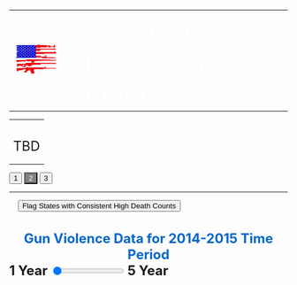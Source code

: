 <link rel="stylesheet" href="https://assets.ctl.io/chi/2.1.0/chi.css">
<style>

.axis path{
    stroke:black;
    stroke-width:2px ;
}  

.axis line{
   stroke: black;
   stroke-width: 1.5px;
}
 
.axis text{
    fill: black;
    font-weight: bold;
    font-size: 14px;
    font-family:"Arial Black", Gadget, sans-serif;
}

.legend text{
    fill:  black;
    font-family:"Arial Black", Gadget, sans-serif;
}

.body {
  font-family: 'Courier New', monospace;
}

.banner{
width:100%;
height: 200px;
margin:7px auto;
-moz-box-shadow: 0 1px 3px rgba(0,0,0,0.5);
-webkit-box-shadow: 0 1px 3px rgba(0,0,0,0.5);
-moz-border-radius: 15px;
-webkit-border-radius: 15px;

}

.banner0{ background: #0066cc  url(banner0.png) no-repeat center left;
 }
 
.cells {
  fill: #bf3737;
}

.label {
  text-anchor: start;
  font: 24px sans-serif;
}
 
 .slidecontainer {
  width: 90%; /* Width of the outside container */
}

/* The slider itself */
.slider {
  -webkit-appearance: none;  /* Override default CSS styles */
  appearance: none;
  width: 100%; /* Full-width */
  height: 25px; /* Specified height */
  background: #d3d3d3; /* Grey background */
  outline: none; /* Remove outline */
  opacity: 0.7; /* Set transparency (for mouse-over effects on hover) */
  -webkit-transition: .2s; /* 0.2 seconds transition on hover */
  transition: opacity .2s;
}

/* Mouse-over effects */
.slider:hover {
  opacity: 1; /* Fully shown on mouse-over */
}

/* The slider handle (use -webkit- (Chrome, Opera, Safari, Edge) and -moz- (Firefox) to override default look) */
.slider::-webkit-slider-thumb {
  -webkit-appearance: none; /* Override default look */
  appearance: none;
  width: 25px; /* Set a specific slider handle width */
  height: 25px; /* Slider handle height */
  background: #0066cc; /* Green background */
  cursor: pointer; /* Cursor on hover */
}

.slider::-moz-range-thumb {
  width: 25px; /* Set a specific slider handle width */
  height: 25px; /* Slider handle height */
  background: #04AA6D; /* Green background */
  cursor: pointer; /* Cursor on hover */
}

.button {
  transition-duration: 0.4s;
}

.button:hover {
  background-color: #4CAF50; /* Green */
  color: white;
}

.button2 {
  background-color: white;
  color: black;
  border: 2px solid #008CBA;
}

.button2:hover {
  background-color: #008CBA;
  color: white;
}

.axis path{
  stroke:black;
  stroke-width:2px ;
}  

.axis line{
  stroke: black;
  stroke-width: 1.5px;
}
 
.axis text{
  fill: black;
  font-weight: bold;
  font-size: 14px;
  font-family:"Arial Black", Gadget, sans-serif;
}

.legend text{
   fill:  black;
   font-family:"Arial Black", Gadget, sans-serif;
}
</style>
<body onload="renderChart(1,0);">

<table>
<tr>
<td><img src="images.png"></td>
<td style="vertical-align: middle;" class="banner banner0">
    <font size="10" color="#ffffff">Cost of Gun Violence in America </font>
</td>
</tr>
</table>

<table>
<tr>
<td colspan="3" style="vertical-align:top;"><br><p>
<font size="5">TBD</font></p>
</td>
</table>

<div>
    <button id="scene1" class="button2"  onclick="location.href = 'https://riyazomran.github.io/cs419-narrative-visualization/index';">1</button>
    <button id="scene2" class="button2" style="background-color:grey;color:white;" onclick="location.href = 'https://riyazomran.github.io/cs419-narrative-visualization/scene2';">2</button>
    <button id="scene3" class="button2">3</button>
</div>
<div><hr></div>
 <div>
 &nbsp;&nbsp;&nbsp;&nbsp;<button id="quickLink1" class="button2" onclick="renderAnnotations(document.getElementById('range1').value,1)">Flag States with Consistent High Death Counts</button>
 </div>
<br>
<div id="stateBarChart"></div>

<br>
 <font size="5" color="#0066cc;"><b><div id="sliderDateRange" style="color:#0066cc;text-align: center;">Gun Violence Data for 2014-2015 Time Period</div></b></font>

<div class="slidecontainer" id="question1"  style="white-space: nowrap;">
  <font size="5"><b>1 Year</b></font> &nbsp;<input type="range" min="2014" max="2019" value="1" class="slider" id="range1" onclick="clearAndRender(parseInt(2019)- ((parseInt(2019) - this.value) + parseInt(2014)));">&nbsp;<font size="5"><b>5 Year</b></font>
 </div> 
 <br>

<span id="your-answer1" style="color:#0066cc;font-size:20px;">
<script src="https://d3js.org/d3.v4.min.js" type="text/JavaScript"></script>
<script src="https://d3js.org/d3-scale-chromatic.v1.min.js"></script>  
<script src="https://d3js.org/colorbrewer.v1.min.js"></script>
<script src="https://rawgit.com/susielu/d3-annotation/master/d3-annotation.min.js"></script>

<script>
function getRandomInt(max) {
  return Math.floor(Math.random() * max);
}

function colorLogic(rate, option){

  if(option == 1){
     return " rgb(128,128,128)";
  } else {
 
     if(rate > 19){
        return "rgb(255, 0, 0)";
     } else if (rate <19 && rate >15){
        return "rgb(0, 191, 255)";
     } else if (rate <15 && rate >9){
        return "rgb(0, 128, 255)";
     } else if(rate <9 && rate >5){
        return "rgb(0, 64, 255)";
     } else {
        return "rgb(0, 0, 255)";
     }
 }
}


function getYearsArray(data,numberOfYears){

var yearsArray = new Array(numberOfYears);

   for(var j=0; j < numberOfYears; j++){
     yearsArray[j] = 2014 + j;
   }
   
return yearsArray;

}

function yearRecordCount(data,numberOfYears){

var recordCount =0;
var yearsArray = getYearsArray(data, numberOfYears);

    for(var i=0; i < data.length; i++){
       
        var year = data[i].YEAR;

        if(yearsArray.includes(parseInt(year))){
            recordCount++;
        }
    }

return recordCount;

}

function createValueMap(data,numberOfYears){

    var valueArray = new Array(yearRecordCount(data,numberOfYears));
		var yearsArray = getYearsArray(data, numberOfYears);
    
    for(var i=0; i < data.length; i++){
       
        var year = data[i].YEAR;
       
         if(yearsArray.includes(parseInt(year))){
            valueArray[i] = data[i];
        }
    }
   
   return valueArray.filter(function (el) {
       return el != null;
    });

}

function totalDeathsByState(data,state){

var deaths =0;
for(var i=0; i < data.length; i++){
       
        var stateName = data[i].STATE;
       
        if(stateName == state){
            deaths = parseInt(data[i].DEATHS) + parseInt(deaths);
        }
    }
return deaths;
}


function buildStateDeathMappingArray(data,stateDomain){

	var stateDeathArray = new Array(50);

  for(var i=0; i < stateDomain.length; i++){
  
  	  var state = stateDomain[i];
      var deathsForState = totalDeathsByState(data, state);
      stateDeathArray [i] = deathsForState;
      
  }

  return stateDeathArray;
}

function lookupStateIndex(stateDomain, state){

 for(var i=0; i < stateDomain.length; i++){
  
  	  if(stateDomain[i] == state){
          return i;
      }
  }
  
  return 0;

}

function renderChart(years,quicklink){

  d3.csv("https://raw.githubusercontent.com/riyazomran/cs419-narrative-visualization/gh-pages/cdcdata.csv",function(data) {
  data = createValueMap(data,years);

  var leftMargin=122;
  var topMargin=30;
  var margin = {top: 20, right: 25, bottom: 20, left: 122};
  var width = 1500 - margin.left - margin.right;
  var height = 900 - margin.top - margin.bottom;

  var statesDomain=  d3.map(data, function(d){return d.STATE;}).keys();
  var deathsDomain =  d3.map(data, function(d){return d.DEATHS;}).keys();
  var stateDeathValueArray = buildStateDeathMappingArray(data,statesDomain);

  var xExtent = d3.extent(data, d => d.STATE);
  xScale = d3.scaleBand().domain(statesDomain).range([leftMargin, width]).padding(0.4);


  var yMax=d3.max(stateDeathValueArray);
  yScale = d3.scaleLinear().domain([0, yMax]).range([height-260 , 0]);
  xAxis = d3.axisBottom().scale(xScale);

  var graphSVG = d3.select("#stateBarChart")
  .append("svg")
    .attr("width", "1500")
    .attr("height", "750");

      graphSVG.append("g")
      .attr("class", "axis")
      .attr("transform", "translate(0,620)")
      .call(xAxis)
      .selectAll("text")
      .style("text-anchor", "end")
      .attr("dx", "-.8em")
      .attr("dy", ".15em")
      .attr("transform", "rotate(-65)")
      .append("text")
      .attr("x", (900+70)/2)
      .attr("y", "10")
      .text("Year");


  yAxis = d3.axisLeft()
      .scale(yScale)


  graphSVG.append("g")
      .attr("class", "axis")
      .attr("transform", `translate(${leftMargin},20)`)
      .call(yAxis)
      .append("text")
      .attr("transform", "rotate(-90)")
      .attr("x", "-100")
      .attr("y", "-70")
      .attr("text-anchor", "end")
      .text("Total Number of Deaths");

  graphSVG.selectAll("rect")
      .append("g")
      .data(data)
      .enter()
      .append("rect").transition().ease(d3.easeLinear).duration(2000)
      .attr("x", d => xScale(d.STATE))
      .attr("y", d => yScale(stateDeathValueArray[lookupStateIndex(statesDomain,d.STATE)])-240)
      .attr("width",  xScale.bandwidth())
      .attr("height", function(d) { return height - yScale(stateDeathValueArray[lookupStateIndex(statesDomain,d.STATE)]); })
      .attr("fill", function(d) {
      
      var deaths = stateDeathValueArray[lookupStateIndex(statesDomain,d.STATE)];
      if (deaths>(yMax * .80)) {
        return "red";
      } else if (deaths < (yMax * .80) && deaths > (yMax * .25)) {
        return "rgb(0,191,255)";
      }
      return "blue";
    });
    
    const annotation1 = data.map(function(d, i){
    
        return {
          note: {
            title: "California : 2945 Deaths on Average",
            label: "#2 top states highest death counts (not per capita)",
            wrap: 100, 
            align: 'right', 
          },
          connector: {end: 'arrow'}, 
          x: 229,
          y: -10,
          dy: 50.46825396825403, 
          dx: 300,
          color: "black" 
        }
    })
    
     const annotation2 = data.map(function(d, i){
    
        return {
          note: {
            title: "Texas: 3683 Deaths on Average",
            label: "#1 top state with highest gun related death counts (not per capita)",
            wrap: 100, 
            align: 'right', 
          },
          connector: {end: 'arrow'}, 
          x: 1157.6031746031745,
          y: -10,
          dy: 140.46825396825403, 
          dx: 300,
          color: "black" 
        }
    })
    
     const annotation3 = data.map(function(d, i){
    
        return {
          note: {
            title: "Florida: 2872 Deaths on Average",
            label: "#3 top state with highest gun related death counts (not per capita)",
            wrap: 100, 
            align: 'right', 
          },
          connector: {end: 'arrow'}, 
          x: 327.16666666666674,
          y: -10,
          dy: 80, 
          dx: 10.654761904761903,
          color: "black" 
        }
    })

  const makeAnnotations = d3.annotation()
    .type(d3.annotationCalloutCircle)
    .annotations(annotation1);
    
  const makeAnnotations2 = d3.annotation()
    .type(d3.annotationCalloutCircle)
    .annotations(annotation2);
    
 const makeAnnotations3 = d3.annotation()
    .type(d3.annotationCalloutCircle)
    .annotations(annotation3);  

      graphSVG
        .append("g")
        .attr("class", "annotation-group")
        .call(makeAnnotations);

      graphSVG
        .append("g")
        .attr("class", "annotation-group")
        .call(makeAnnotations2);

      graphSVG
        .append("g")
        .attr("class", "annotation-group")
        .call(makeAnnotations3);
    
  })		
  
}


function clearAndRender(years, quicklink){

	if(years == 0){
     years = 1;
  }
	 
	 var dateRangeText = "";
   
   if(years == 5){
      dateRangeText = " Gun Violence Data for 2014-2019 Time Period";
   } else if (years == 4){
      dateRangeText = "Gun Violence Data for 2014-2018 Time Period";
   } else if( years == 3){
     dateRangeText = "Gun Violence Data for 2014-2017 Time Period";
   } else if( years == 2){
   		dateRangeText = "Gun Violence Data for 2014-2016 Time Period";
   } else {
  		dateRangeText = "Gun Violence Data for 2014-2015 Time Period";
   }
   
   document.getElementById("sliderDateRange").innerHTML = dateRangeText;
   d3.select("#stateBarChart").selectAll("*").remove();
   renderChart(years, quicklink);
}

function stateRecordCount(data,state){

var recordCount =0;
for(var i=0; i < data.length; i++){
       
        var stateName = data[i].STATE;
       
        if(stateName == state){
            recordCount++;
        }
    }
return recordCount;
}

function getCDCURL(data,state){

var recordCount =0;
for(var i=0; i < data.length; i++){
       
        var stateName = data[i].STATE;
       
        if(stateName == state){
            return data[i].URL;
        }
    }
return "-1";
}

function refine(data,state){

    var array = new Array(stateRecordCount(data,state));
    var j =0;
   
    for(var i=0; i < data.length; i++){
       
        var stateName = data[i].STATE;
       
        if(stateName == state){
            array[j] = data[i];
            j++;
        }
    }

  return array;
}


  

</script>

</body>
